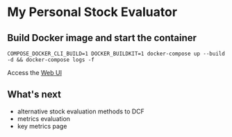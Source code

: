# My Personal Stock Evaluator

## Build Docker image and start the container
```shell
COMPOSE_DOCKER_CLI_BUILD=1 DOCKER_BUILDKIT=1 docker-compose up --build -d && docker-compose logs -f
```

Access the [Web UI](http://localhost:8051)


## What's next
- alternative stock evaluation methods to DCF
- metrics evaluation
- key metrics page